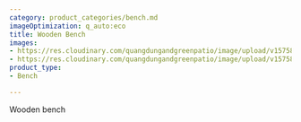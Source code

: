 ```yaml
---
category: product_categories/bench.md
imageOptimization: q_auto:eco
title: Wooden Bench
images:
- https://res.cloudinary.com/quangdungandgreenpatio/image/upload/v1575813320/posts/DSC07446_mpeid0.png
- https://res.cloudinary.com/quangdungandgreenpatio/image/upload/v1575813320/posts/DSC07441_kuqx4a.png
product_type:
- Bench

---
```

Wooden bench